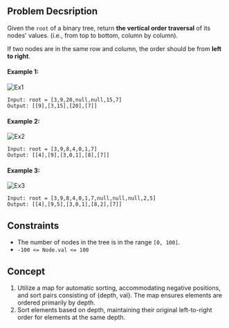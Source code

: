 ## Problem Decsription

Given the `root` of a binary tree, return **the vertical order traversal** of its nodes' values. (i.e., from top to bottom, column by column).

If two nodes are in the same row and column, the order should be from **left to right**.

 

#### Example 1:
![Ex1](https://assets.leetcode.com/uploads/2021/01/28/vtree1.jpg)
```plaintext
Input: root = [3,9,20,null,null,15,7]
Output: [[9],[3,15],[20],[7]]
```
#### Example 2:
![Ex2](https://assets.leetcode.com/uploads/2021/01/28/vtree2.jpg)
```plaintext
Input: root = [3,9,8,4,0,1,7]
Output: [[4],[9],[3,0,1],[8],[7]]
```
#### Example 3:
![Ex3](https://assets.leetcode.com/uploads/2021/01/28/vtree3.jpg)
```plaintext
Input: root = [3,9,8,4,0,1,7,null,null,null,2,5]
Output: [[4],[9,5],[3,0,1],[8,2],[7]]
 ```

## Constraints

- The number of nodes in the tree is in the range `[0, 100]`.
- `-100 <= Node.val <= 100`

## Concept
1. Utilize a map for automatic sorting, accommodating negative positions, and sort pairs consisting of {depth, val}. The map ensures elements are ordered primarily by depth.
2. Sort elements based on depth, maintaining their original left-to-right order for elements at the same depth.
